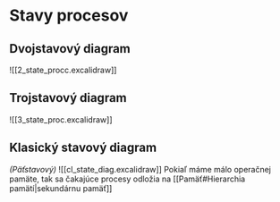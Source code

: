 # Stavy procesov

## Dvojstavový diagram
![[2_state_procc.excalidraw]]

## Trojstavový diagram
![[3_state_proc.excalidraw]]

## Klasický stavový diagram
_(Päťstavový)_
![[cl_state_diag.excalidraw]]
Pokiaľ máme málo operačnej pamäte, tak sa čakajúce procesy odložia na [[Pamäť#Hierarchia pamätí|sekundárnu pamäť]]
